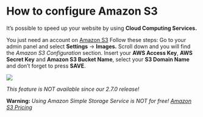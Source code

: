 # How to configure Amazon S3

It’s possible to speed up your website by using **Cloud Computing Services.**

You just need an account on  [Amazon S3](https://aws.amazon.com/s3/)  Follow these steps:
Go to your admin panel and select  **Settings**  ->  **Images.**
 Scroll down and you will find the  _Amazon S3 Configuration_  section. Insert your  **AWS Access Key**,  **AWS Secret Key**  and  **Amazon S3 Bucket Name**,  select your  **S3 Domain Name**  and don’t forget to press  **SAVE**.

![](https://raw.githubusercontent.com/yclas/guides/master/images/Amazons3_1.png)

*This feature is  NOT  available since our 2.7.0 release!*

**Warning:**  _Using Amazon Simple Storage Service is NOT for free!  [Amazon S3 Pricing](https://aws.amazon.com/s3/pricing/)_
